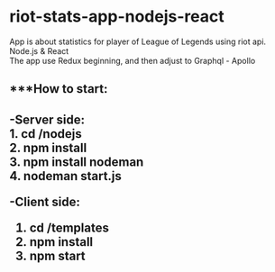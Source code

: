 # riot-stats-app-nodejs-react
App is about statistics for player of League of Legends using riot api. Node.js &amp; React <br>
The app use Redux beginning, and then adjust to Graphql - Apollo 

<h2>***How to start: <h2>
-Server side: <br>
1. cd /nodejs <br>
2. npm install <br>
3. npm install nodeman <br>
4. nodeman start.js <br>

-Client side: <br>
1. cd /templates <br>
2. npm install <br>
3. npm start <br>
